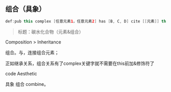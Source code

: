## 组合（具象）

```java
def:pub this complex [任意元素1，任意元素2] has [B, C, D] cite [[元素]] throw [父元素/子元素]
```

> 标题：碳水化合物（元素&组合）

Composition > Inheritance

组合。与，连接组合元素；

正如继承关系，组合关系有了complex关键字就不需要在this前加&修饰符了

code Aesthetic


具象 组合 combine。